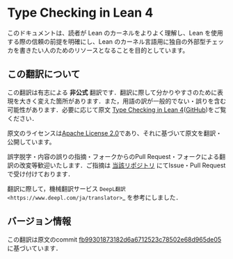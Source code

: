 # Type Checking in Lean 4

<!-- This document exists to help readers better understand Lean's kernel, clarify the trust assumptions involved in using Lean, and serve as a resource for those who wish to write their own external type checkers for Lean's kernel language. -->

このドキュメントは、読者が Lean のカーネルをよりよく理解し、Lean を使用する際の信頼の前提を明確にし、Lean のカーネル言語用に独自の外部型チェッカを書きたい人のためのリソースとなることを目的としています。

## この翻訳について

この翻訳は有志による **非公式** 翻訳です．翻訳に際して分かりやすさのために表現を大きく変えた箇所があります．また，用語の訳が一般的でない・誤りを含む可能性があります．必要に応じて原文 [Type Checking in Lean 4](https://ammkrn.github.io/type_checking_in_lean4/)([GitHub](https://github.com/ammkrn/type_checking_in_lean4))をご覧ください．

原文のライセンスは[Apache License 2.0](https://github.com/lean-ja/type_checking_in_lean4_ja/blob/main/LICENSE)であり、それに基づいて原文を翻訳・公開しています。

誤字脱字・内容の誤りの指摘・フォークからのPull Request・フォークによる翻訳の改変等歓迎いたします．ご指摘は [当該リポジトリ](https://github.com/lean-ja/type_checking_in_lean4_ja) にてIssue・Pull Requestで受け付けております．

翻訳に際して，機械翻訳サービス `DeepL翻訳 <https://www.deepl.com/ja/translator>`_ を参考にしました．

## バージョン情報

この翻訳は原文のcommit [fb99301873182d6a6712523c78502e68d965de05](https://github.com/lean-ja/type_checking_in_lean4_ja/commit/fb99301873182d6a6712523c78502e68d965de05) に基づいています．
